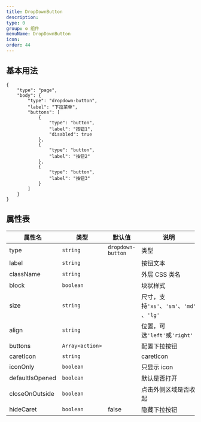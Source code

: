 ```yaml
---
title: DropDownButton
description:
type: 0
group: ⚙ 组件
menuName: DropDownButton
icon:
order: 44
---
```


## 基本用法

```schema
{
    "type": "page",
    "body": {
        "type": "dropdown-button",
        "label": "下拉菜单",
        "buttons": [
            {
                "type": "button",
                "label": "按钮1",
                "disabled": true
            },
            {
                "type": "button",
                "label": "按钮2"
            },
            {
                "type": "button",
                "label": "按钮3"
            }
        ]
    }
}
```

## 属性表

| 属性名          | 类型            | 默认值            | 说明                                      |
| --------------- | --------------- | ----------------- | ----------------------------------------- |
| type            | `string`        | `dropdown-button` | 类型                                      |
| label           | `string`        |                   | 按钮文本                                  |
| className       | `string`        |                   | 外层 CSS 类名                             |
| block           | `boolean`       |                   | 块状样式                                  |
| size            | `string`        |                   | 尺寸，支持`'xs'`、`'sm'`、`'md'` 、`'lg'` |
| align           | `string`        |                   | 位置，可选`'left'`或`'right'`             |
| buttons         | `Array<action>` |                   | 配置下拉按钮                              |
| caretIcon       | `string`        |                   | caretIcon                                 |
| iconOnly        | `boolean`       |                   | 只显示 icon                               |
| defaultIsOpened | `boolean`       |                   | 默认是否打开                              |
| closeOnOutside  | `boolean`       |                   | 点击外侧区域是否收起                      |
| hideCaret       | `boolean`       | false             | 隐藏下拉按钮                             |

